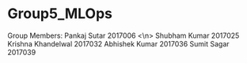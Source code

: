 # Group5_MLOps
Group Members:
Pankaj Sutar 2017006 <\n>
Shubham Kumar 2017025
Krishna Khandelwal 2017032
Abhishek Kumar 2017036
Sumit Sagar 2017039
